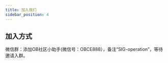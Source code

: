 ```yaml
---
title: 加入我们
sidebar_position: 4
---
```


## 加入方式
微信群：添加OB社区小助手(微信号：OBCE888），备注“SIG-operation”，等待邀请入群。

